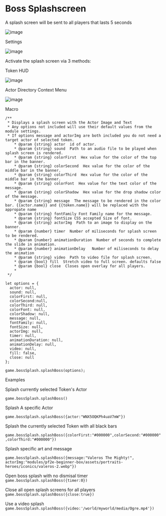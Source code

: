 # Boss Splashscreen

A splash screen will be sent to all players that lasts 5 seconds

![image](https://github.com/jsavko/boss-splash/assets/192591/3adc43a2-9b31-4545-b582-edfeb87cd853)

Settings

![image](https://github.com/jsavko/boss-splash/assets/192591/788b1ca7-4f05-47b7-b2d3-458f5aa75fe3)

Activate the splash screen via 3 methods:

Token HUD

![image](https://github.com/jsavko/boss-splash/assets/192591/a10cd2c2-cb84-4399-ac86-343b7de26fb6)


Actor Directory Context Menu

![image](https://github.com/jsavko/boss-splash/assets/192591/f16c999e-eeb1-4982-81d7-d576ea41e00e)


Macro
```
/**
 * Displays a splash screen with the Actor Image and Text
 * Any options not included will use their default values from the module settings.
 * If options message and actorImg are both included you do not need a target actor of selected token.
    * @param {string} actor  id of actor.
    * @param {string} sound  Path to an audio file to be played when splash screen is rendered.
    * @param {string} colorFirst  Hex value for the color of the top bar in the banner.
    * @param {string} colorSecond  Hex value for the color of the middle bar in the banner.
    * @param {string} colorThird  Hex value for the color of the middle bar in the banner.
    * @param {string} colorFont  Hex value for the text color of the message.
    * @param {string} colorShadow  Hex value for the drop shadow color of the message.
    * @param {string} message  The message to be rendered in the color bar. {{actor.name}} and {{token.name}} will be replaced with the appropate name
    * @param {string} fontFamily Font Family name for the message.
    * @param {string} fontSize CSS accepted Size of font.
    * @param {string} actorImg  Path to an image to display on the banner.
    * @param {number} timer  Number of miliseconds for splash screen to be rendered.
    * @param {number} animationDuration  Number of seconds to complete the slide in animation.
    * @param {number} animationDelay   Number of miliseconds to delay the animation
    * @param {string} video  Path to video file for splash screen.
    * @param {bool} fill  Stretch video to full screen. defaults false
    * @param {bool} close  Closes open overlay for all players.
    * 
 */

let options = {
  actor: null,
  sound: null,
  colorFirst: null,
  colorSecond:null,
  colorThird: null, 
  colorFont: null,
  colorShadow: null,
  message: null, 
  fontFamily: null,
  fontSize: null,
  actorImg: null,
  timer: null,
  animationDuration: null,
  animationDelay: null,
  video: null,
  fill: false,
  close: null 
};

game.bossSplash.splashBoss(options);
```

Examples

Splash currently selected Token's Actor 

```game.bossSplash.splashBoss()```

Splash A specific Actor 

```game.bossSplash.splashBoss({actor:"WNX5OQKPh4uaV7mW"})```

Splash the currently selected Token with all black bars

```game.bossSplash.splashBoss({colorFirst:"#000000",colorSecond:"#000000",colorThird:"#000000"})```

Splash specific art and message

```game.bossSplash.splashBoss({message:"Valeros The Mighty!", actorImg:"modules/pf2e-beginner-box/assets/portraits-heroes/iconics/valeros-2.webp"})```

Open boss splash with no dismisal timer 
```game.bossSplash.splashBoss({timer:0})```

Close all open splash screens for all players 
```game.bossSplash.splashBoss({close:true})```

Use a video splash 
```game.bossSplash.splashBoss({video:'/world/myworld/media/Ogre.mp4'})```